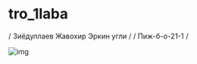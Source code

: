 # tro_1laba

/ Зиёдуллаев Жавохир Эркин угли /
/ Пиж-б-о-21-1 /
 
![img](https://uprostim.com/wp-content/uploads/2021/02/image092-73.jpg)
